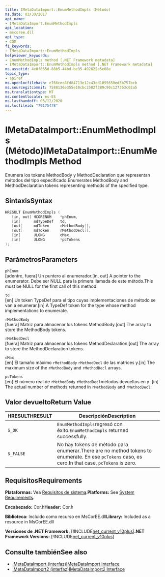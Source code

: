 ```yaml
---
title: IMetaDataImport::EnumMethodImpls (Método)
ms.date: 03/30/2017
api_name:
- IMetaDataImport.EnumMethodImpls
api_location:
- mscoree.dll
api_type:
- COM
f1_keywords:
- IMetaDataImport::EnumMethodImpls
helpviewer_keywords:
- EnumMethodImpls method [.NET Framework metadata]
- IMetaDataImport::EnumMethodImpls method [.NET Framework metadata]
ms.assetid: 4e0f865d-88b5-44bd-be35-492622e5e08e
topic_type:
- apiref
ms.openlocfilehash: e766cec8fd84713e12c43cd1095650ed5b757bcb
ms.sourcegitcommit: 7588136e355e10cbc2582f389c90c127363c02a5
ms.translationtype: MT
ms.contentlocale: es-ES
ms.lasthandoff: 03/12/2020
ms.locfileid: "79175478"
---
```

# <a name="imetadataimportenummethodimpls-method"></a><span data-ttu-id="7a275-102">IMetaDataImport::EnumMethodImpls (Método)</span><span class="sxs-lookup"><span data-stu-id="7a275-102">IMetaDataImport::EnumMethodImpls Method</span></span>
<span data-ttu-id="7a275-103">Enumera los tokens MethodBody y MethodDeclaration que representan métodos del tipo especificado.</span><span class="sxs-lookup"><span data-stu-id="7a275-103">Enumerates MethodBody and MethodDeclaration tokens representing methods of the specified type.</span></span>  
  
## <a name="syntax"></a><span data-ttu-id="7a275-104">Sintaxis</span><span class="sxs-lookup"><span data-stu-id="7a275-104">Syntax</span></span>  
  
```cpp  
HRESULT EnumMethodImpls (  
   [in, out] HCORENUM    *phEnum,
   [in]      mdTypeDef   td,
   [out]     mdToken     rMethodBody[],
   [out]     mdToken     rMethodDecl[],
   [in]      ULONG       cMax,
   [in]      ULONG       *pcTokens  
);  
```  
  
## <a name="parameters"></a><span data-ttu-id="7a275-105">Parámetros</span><span class="sxs-lookup"><span data-stu-id="7a275-105">Parameters</span></span>  
 `phEnum`  
 <span data-ttu-id="7a275-106">[adentro, fuera] Un puntero al enumerador.</span><span class="sxs-lookup"><span data-stu-id="7a275-106">[in, out] A pointer to the enumerator.</span></span> <span data-ttu-id="7a275-107">Debe ser NULL para la primera llamada de este método.</span><span class="sxs-lookup"><span data-stu-id="7a275-107">This must be NULL for the first call of this method.</span></span>  
  
 `td`  
 <span data-ttu-id="7a275-108">[en] Un token TypeDef para el tipo cuyas implementaciones de método se van a enumerar.</span><span class="sxs-lookup"><span data-stu-id="7a275-108">[in] A TypeDef token for the type whose method implementations to enumerate.</span></span>  
  
 `rMethodBody`  
 <span data-ttu-id="7a275-109">[fuera] Matriz para almacenar los tokens MethodBody.</span><span class="sxs-lookup"><span data-stu-id="7a275-109">[out] The array to store the MethodBody tokens.</span></span>  
  
 `rMethodDecl`  
 <span data-ttu-id="7a275-110">[fuera] Matriz para almacenar los tokens MethodDeclaration.</span><span class="sxs-lookup"><span data-stu-id="7a275-110">[out] The array to store the MethodDeclaration tokens.</span></span>  
  
 `cMax`  
 <span data-ttu-id="7a275-111">[en] El tamaño máximo `rMethodBody` `rMethodDecl` de las matrices y.</span><span class="sxs-lookup"><span data-stu-id="7a275-111">[in] The maximum size of the `rMethodBody` and `rMethodDecl` arrays.</span></span>  
  
 `pcTokens`  
 <span data-ttu-id="7a275-112">[en] El número real de `rMethodBody` `rMethodDecl`métodos devueltos en y .</span><span class="sxs-lookup"><span data-stu-id="7a275-112">[in] The actual number of methods returned in `rMethodBody` and `rMethodDecl`.</span></span>  
  
## <a name="return-value"></a><span data-ttu-id="7a275-113">Valor devuelto</span><span class="sxs-lookup"><span data-stu-id="7a275-113">Return Value</span></span>  
  
|<span data-ttu-id="7a275-114">HRESULT</span><span class="sxs-lookup"><span data-stu-id="7a275-114">HRESULT</span></span>|<span data-ttu-id="7a275-115">Descripción</span><span class="sxs-lookup"><span data-stu-id="7a275-115">Description</span></span>|  
|-------------|-----------------|  
|`S_OK`|<span data-ttu-id="7a275-116">`EnumMethodImpls`regresó con éxito.</span><span class="sxs-lookup"><span data-stu-id="7a275-116">`EnumMethodImpls` returned successfully.</span></span>|  
|`S_FALSE`|<span data-ttu-id="7a275-117">No hay tokens de método para enumerar.</span><span class="sxs-lookup"><span data-stu-id="7a275-117">There are no method tokens to enumerate.</span></span> <span data-ttu-id="7a275-118">En ese `pcTokens` caso, es cero.</span><span class="sxs-lookup"><span data-stu-id="7a275-118">In that case, `pcTokens` is zero.</span></span>|  
  
## <a name="requirements"></a><span data-ttu-id="7a275-119">Requisitos</span><span class="sxs-lookup"><span data-stu-id="7a275-119">Requirements</span></span>  
 <span data-ttu-id="7a275-120">**Plataformas:** Vea [Requisitos de sistema](../../../../docs/framework/get-started/system-requirements.md).</span><span class="sxs-lookup"><span data-stu-id="7a275-120">**Platforms:** See [System Requirements](../../../../docs/framework/get-started/system-requirements.md).</span></span>  
  
 <span data-ttu-id="7a275-121">**Encabezado:** Cor.h</span><span class="sxs-lookup"><span data-stu-id="7a275-121">**Header:** Cor.h</span></span>  
  
 <span data-ttu-id="7a275-122">**Biblioteca:** Incluido como recurso en MsCorEE.dll</span><span class="sxs-lookup"><span data-stu-id="7a275-122">**Library:** Included as a resource in MsCorEE.dll</span></span>  
  
 <span data-ttu-id="7a275-123">**Versiones de .NET Framework:** [!INCLUDE[net_current_v10plus](../../../../includes/net-current-v10plus-md.md)]</span><span class="sxs-lookup"><span data-stu-id="7a275-123">**.NET Framework Versions:** [!INCLUDE[net_current_v10plus](../../../../includes/net-current-v10plus-md.md)]</span></span>  
  
## <a name="see-also"></a><span data-ttu-id="7a275-124">Consulte también</span><span class="sxs-lookup"><span data-stu-id="7a275-124">See also</span></span>

- [<span data-ttu-id="7a275-125">IMetaDataImport (interfaz)</span><span class="sxs-lookup"><span data-stu-id="7a275-125">IMetaDataImport Interface</span></span>](../../../../docs/framework/unmanaged-api/metadata/imetadataimport-interface.md)
- [<span data-ttu-id="7a275-126">IMetaDataImport2 (interfaz)</span><span class="sxs-lookup"><span data-stu-id="7a275-126">IMetaDataImport2 Interface</span></span>](../../../../docs/framework/unmanaged-api/metadata/imetadataimport2-interface.md)
